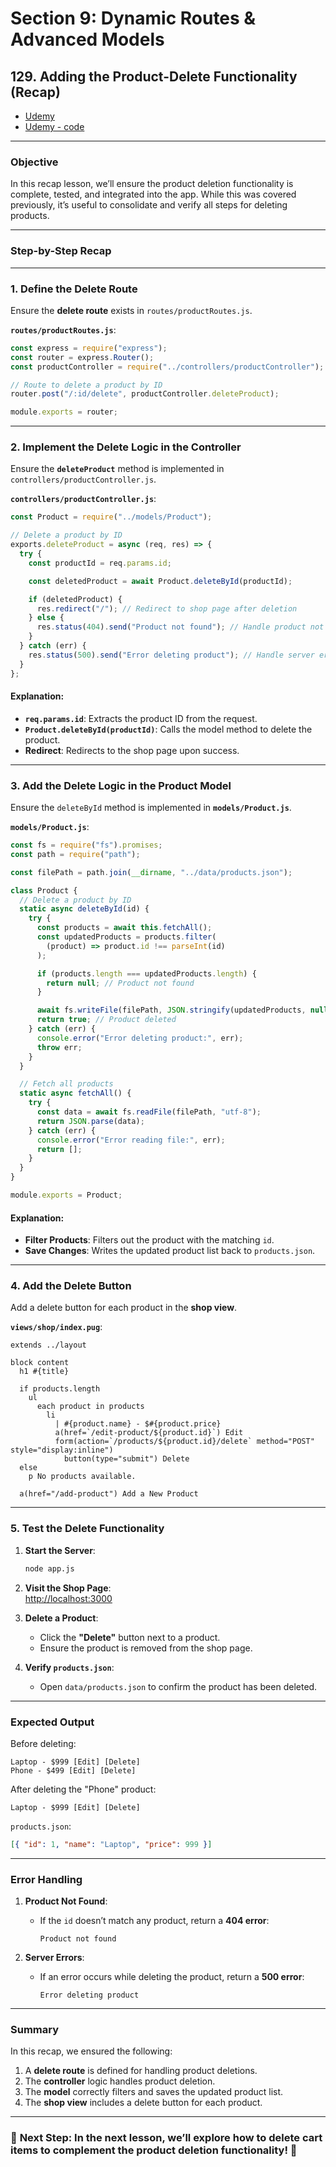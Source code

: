 # Section 9: Dynamic Routes & Advanced Models

## **129. Adding the Product-Delete Functionality (Recap)**

- [Udemy](https://www.udemy.com/course/nodejs-the-complete-guide/learn/lecture/11738912#overview)
- [Udemy - code](code/07-adding-the-product-delete-functionality.zip)

---

### **Objective**

In this recap lesson, we’ll ensure the product deletion functionality is complete, tested, and integrated into the app. While this was covered previously, it’s useful to consolidate and verify all steps for deleting products.

---

### **Step-by-Step Recap**

---

### **1. Define the Delete Route**

Ensure the **delete route** exists in `routes/productRoutes.js`.

**`routes/productRoutes.js`**:

```javascript
const express = require("express");
const router = express.Router();
const productController = require("../controllers/productController");

// Route to delete a product by ID
router.post("/:id/delete", productController.deleteProduct);

module.exports = router;
```

---

### **2. Implement the Delete Logic in the Controller**

Ensure the **`deleteProduct`** method is implemented in `controllers/productController.js`.

**`controllers/productController.js`**:

```javascript
const Product = require("../models/Product");

// Delete a product by ID
exports.deleteProduct = async (req, res) => {
  try {
    const productId = req.params.id;

    const deletedProduct = await Product.deleteById(productId);

    if (deletedProduct) {
      res.redirect("/"); // Redirect to shop page after deletion
    } else {
      res.status(404).send("Product not found"); // Handle product not found
    }
  } catch (err) {
    res.status(500).send("Error deleting product"); // Handle server errors
  }
};
```

#### **Explanation**:

- **`req.params.id`**: Extracts the product ID from the request.
- **`Product.deleteById(productId)`**: Calls the model method to delete the product.
- **Redirect**: Redirects to the shop page upon success.

---

### **3. Add the Delete Logic in the Product Model**

Ensure the `deleteById` method is implemented in **`models/Product.js`**.

**`models/Product.js`**:

```javascript
const fs = require("fs").promises;
const path = require("path");

const filePath = path.join(__dirname, "../data/products.json");

class Product {
  // Delete a product by ID
  static async deleteById(id) {
    try {
      const products = await this.fetchAll();
      const updatedProducts = products.filter(
        (product) => product.id !== parseInt(id)
      );

      if (products.length === updatedProducts.length) {
        return null; // Product not found
      }

      await fs.writeFile(filePath, JSON.stringify(updatedProducts, null, 2));
      return true; // Product deleted
    } catch (err) {
      console.error("Error deleting product:", err);
      throw err;
    }
  }

  // Fetch all products
  static async fetchAll() {
    try {
      const data = await fs.readFile(filePath, "utf-8");
      return JSON.parse(data);
    } catch (err) {
      console.error("Error reading file:", err);
      return [];
    }
  }
}

module.exports = Product;
```

#### **Explanation**:

- **Filter Products**: Filters out the product with the matching `id`.
- **Save Changes**: Writes the updated product list back to `products.json`.

---

### **4. Add the Delete Button**

Add a delete button for each product in the **shop view**.

**`views/shop/index.pug`**:

```pug
extends ../layout

block content
  h1 #{title}

  if products.length
    ul
      each product in products
        li
          | #{product.name} - $#{product.price}
          a(href=`/edit-product/${product.id}`) Edit
          form(action=`/products/${product.id}/delete` method="POST" style="display:inline")
            button(type="submit") Delete
  else
    p No products available.

  a(href="/add-product") Add a New Product
```

---

### **5. Test the Delete Functionality**

1. **Start the Server**:

   ```bash
   node app.js
   ```

2. **Visit the Shop Page**:  
   [http://localhost:3000](http://localhost:3000)

3. **Delete a Product**:

   - Click the **"Delete"** button next to a product.
   - Ensure the product is removed from the shop page.

4. **Verify `products.json`**:
   - Open `data/products.json` to confirm the product has been deleted.

---

### **Expected Output**

Before deleting:

```
Laptop - $999 [Edit] [Delete]
Phone - $499 [Edit] [Delete]
```

After deleting the "Phone" product:

```
Laptop - $999 [Edit] [Delete]
```

`products.json`:

```json
[{ "id": 1, "name": "Laptop", "price": 999 }]
```

---

### **Error Handling**

1. **Product Not Found**:

   - If the `id` doesn’t match any product, return a **404 error**:
     ```
     Product not found
     ```

2. **Server Errors**:
   - If an error occurs while deleting the product, return a **500 error**:
     ```
     Error deleting product
     ```

---

### **Summary**

In this recap, we ensured the following:

1. A **delete route** is defined for handling product deletions.
2. The **controller** logic handles product deletion.
3. The **model** correctly filters and saves the updated product list.
4. The **shop view** includes a delete button for each product.

---

### 🚀 **Next Step**: In the next lesson, we’ll explore how to **delete cart items** to complement the product deletion functionality! 🛒
